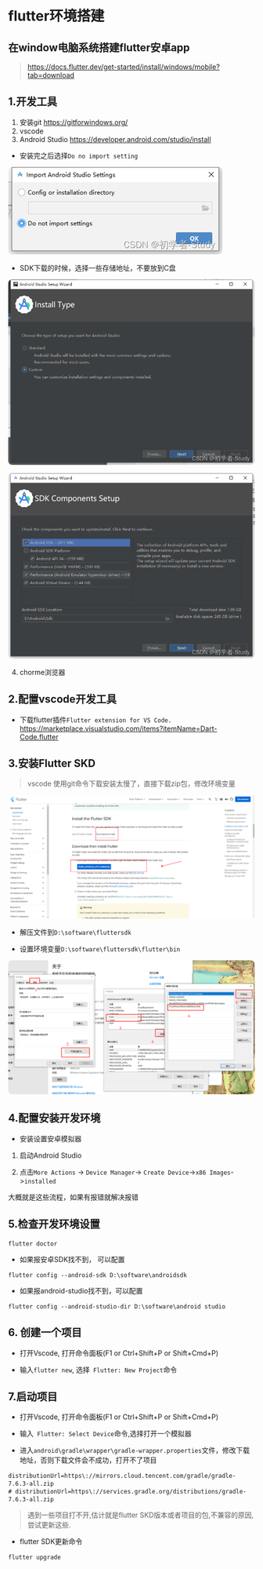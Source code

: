 # flutter环境搭建


## 在window电脑系统搭建flutter安卓app

> https://docs.flutter.dev/get-started/install/windows/mobile?tab=download

## 1.开发工具
1. 安装git https://gitforwindows.org/
2. vscode
3. Android Studio https://developer.android.com/studio/install
  - 安装完之后选择`Do no import setting`
<p>
  <img src="../.vitepress/public/start/1.png" alt="vitepress init screenshot" style="border-radius:8px">
</p>

  - SDK下载的时候，选择一些存储地址，不要放到C盘
<p>
  <img src="../.vitepress/public/start/2.png" alt="vitepress init screenshot" style="border-radius:8px">
</p>  

<p>
  <img src="../.vitepress/public/start/3.png" alt="vitepress init screenshot" style="border-radius:8px">
</p>  

4. chorme浏览器

## 2.配置vscode开发工具

- 下载flutter插件`Flutter extension for VS Code.`
https://marketplace.visualstudio.com/items?itemName=Dart-Code.flutter


## 3.安装Flutter SKD
> vscode 使用git命令下载安装太慢了，直接下载zip包，修改环境变量
<p>
  <img src="../.vitepress/public/start/5.png" alt="vitepress init screenshot" style="border-radius:8px">
</p>  


- 解压文件到`D:\software\fluttersdk`

- 设置环境变量`D:\software\fluttersdk\flutter\bin`
<p>
  <img src="../.vitepress/public/start/4.jpg" alt="vitepress init screenshot" style="border-radius:8px">
</p>  


## 4.配置安装开发环境

- 安装设置安卓模拟器

1. 启动Android Studio

2. 点击`More Actions` -> ` Device Manager `-> `Create Device`->`x86 Images`->`installed`

 大概就是这些流程，如果有报错就解决报错

 ## 5.检查开发环境设置

 ```
 flutter doctor
 ```

 - 如果报安卓SDK找不到， 可以配置
 ```
flutter config --android-sdk D:\software\androidsdk
 ```

 - 如果报android-studio找不到，可以配置
 ```
 flutter config --android-studio-dir D:\software\android studio
 ```


 ## 6. 创建一个项目

 - 打开Vscode, 打开命令面板(F1 or Ctrl+Shift+P or Shift+Cmd+P)

 - 输入`flutter new`, 选择` Flutter: New Project`命令

 ## 7.启动项目

 - 打开Vscode, 打开命令面板(F1 or Ctrl+Shift+P or Shift+Cmd+P)

 - 输入` Flutter: Select Device`命令,选择打开一个模拟器

 - 进入`android\gradle\wrapper\gradle-wrapper.properties`文件，修改下载地址，否则下载文件会不成功，打开不了项目

 ```
 distributionUrl=https\://mirrors.cloud.tencent.com/gradle/gradle-7.6.3-all.zip
# distributionUrl=https\://services.gradle.org/distributions/gradle-7.6.3-all.zip

 ```

> 遇到一些项目打不开,估计就是flutter SKD版本或者项目的包,不兼容的原因,尝试更新这些.
 
- flutter SDK更新命令
```
flutter upgrade
 ```

